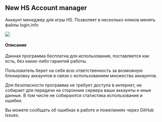 ## New HS Account manager

Аккаунт менеджер для игры HS. Позволяет в несколько кликов менять файлы login.info

[![](https://yt-embed.herokuapp.com/embed?v=aeMvdRtb6OQ)](https://www.youtube.com/watch?v=aeMvdRtb6OQ)

#### Описание

Данная программа бесплатна для использования, поставляется как есть, без каких-либо гарантий работы.

Пользователь берет на себя всю ответственность за возможную блокировку аккаунтов в связи с использованием множества аккаунтов.

Для безопасности программа не требует доступа в интернет, не собирает для передачи на сторонние сервера ваши аккаунты и иные данные.
В том числе не собираются статистика использования и ошибки.

Вы можете сообщать об ошибках в работе и пожеланиях через GitHub Issues.  
